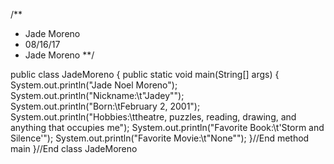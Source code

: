 /**
 * Jade Moreno
 * 08/16/17
 * Jade Moreno
 **/
 
 public class JadeMoreno
 {
     public static void main(String[] args)
     {
         System.out.println("Jade Noel Moreno");
         System.out.println("Nickname:\t\"Jadey\"");
         System.out.println("Born:\tFebruary 2, 2001");
         System.out.println("Hobbies:\ttheatre, puzzles, reading, drawing, and anything that occupies me");
         System.out.println("Favorite Book:\t'Storm and Silence'");
         System.out.println("Favorite Movie:\t\"None\"");
     }//End method main
 }//End class JadeMoreno

